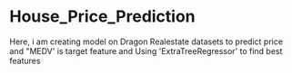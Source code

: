 # House_Price_Prediction

Here, i am creating model on Dragon Realestate datasets to predict price and "MEDV' is target feature and Using 'ExtraTreeRegressor' to find best features

